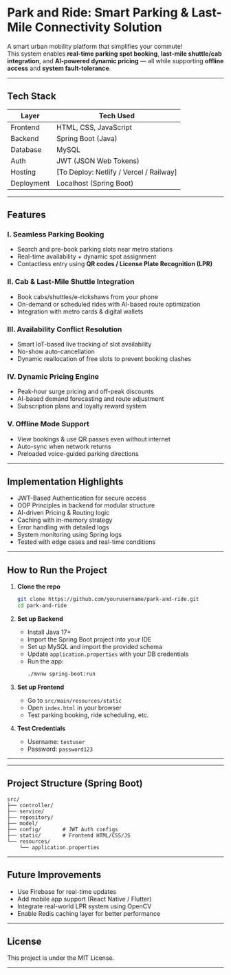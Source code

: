 # Park and Ride: Smart Parking & Last-Mile Connectivity Solution

A smart urban mobility platform that simplifies your commute!  
This system enables **real-time parking spot booking**, **last-mile shuttle/cab integration**, and **AI-powered dynamic pricing** — all while supporting **offline access** and **system fault-tolerance**.


---

## Tech Stack

| Layer         | Tech Used                  |
|--------------|-----------------------------|
| Frontend     | HTML, CSS, JavaScript       |
| Backend      | Spring Boot (Java)          |
| Database     | MySQL                       |
| Auth         | JWT (JSON Web Tokens)       |
| Hosting      | [To Deploy: Netlify / Vercel / Railway] |
| Deployment   | Localhost (Spring Boot)     |

---

## Features

### I. Seamless Parking Booking
- Search and pre-book parking slots near metro stations
- Real-time availability + dynamic spot assignment
- Contactless entry using **QR codes / License Plate Recognition (LPR)**

### II. Cab & Last-Mile Shuttle Integration
- Book cabs/shuttles/e-rickshaws from your phone
- On-demand or scheduled rides with AI-based route optimization
- Integration with metro cards & digital wallets

### III. Availability Conflict Resolution
- Smart IoT-based live tracking of slot availability
- No-show auto-cancellation
- Dynamic reallocation of free slots to prevent booking clashes

### IV. Dynamic Pricing Engine
- Peak-hour surge pricing and off-peak discounts
- AI-based demand forecasting and route adjustment
- Subscription plans and loyalty reward system

### V. Offline Mode Support
- View bookings & use QR passes even without internet
- Auto-sync when network returns
- Preloaded voice-guided parking directions

---

## Implementation Highlights

- JWT-Based Authentication for secure access
- OOP Principles in backend for modular structure
- AI-driven Pricing & Routing logic
- Caching with in-memory strategy
- Error handling with detailed logs
- System monitoring using Spring logs
- Tested with edge cases and real-time conditions

---

## How to Run the Project

1. **Clone the repo**
   ```bash
   git clone https://github.com/yourusername/park-and-ride.git
   cd park-and-ride
   ```

2. **Set up Backend**
   - Install Java 17+
   - Import the Spring Boot project into your IDE
   - Set up MySQL and import the provided schema
   - Update `application.properties` with your DB credentials
   - Run the app:
     ```bash
     ./mvnw spring-boot:run
     ```

3. **Set up Frontend**
   - Go to `src/main/resources/static`
   - Open `index.html` in your browser
   - Test parking booking, ride scheduling, etc.

4. **Test Credentials**
   - Username: `testuser`
   - Password: `password123`

---



---

## Project Structure (Spring Boot)

```
src/
├── controller/
├── service/
├── repository/
├── model/
├── config/       # JWT Auth configs
├── static/       # Frontend HTML/CSS/JS
└── resources/
    └── application.properties
```

---

## Future Improvements

- Use Firebase for real-time updates
- Add mobile app support (React Native / Flutter)
- Integrate real-world LPR system using OpenCV
- Enable Redis caching layer for better performance

---

## License

This project is under the MIT License.

---


